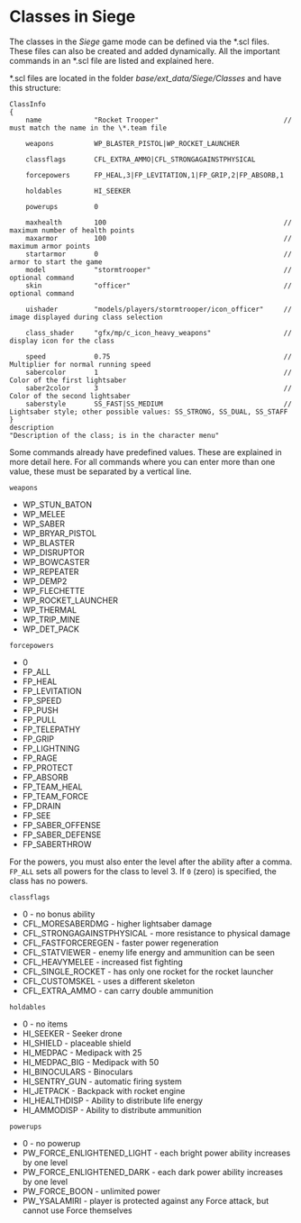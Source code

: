 # Classes in Siege

The classes in the *Siege* game mode can be defined via the \*.scl files. These files can also be created and added dynamically. All the important commands in an \*.scl file are listed and explained here.

\*.scl files are located in the folder *base/ext_data/Siege/Classes* and have this structure:

    ClassInfo
    {
        name             "Rocket Trooper"                               // must match the name in the \*.team file
        
        weapons          WP_BLASTER_PISTOL|WP_ROCKET_LAUNCHER
        
        classflags       CFL_EXTRA_AMMO|CFL_STRONGAGAINSTPHYSICAL
        
        forcepowers      FP_HEAL,3|FP_LEVITATION,1|FP_GRIP,2|FP_ABSORB,1
        
        holdables        HI_SEEKER
        
        powerups         0
        
        maxhealth        100                                            // maximum number of health points
        maxarmor         100                                            // maximum armor points
        startarmor       0                                              // armor to start the game
        model            "stormtrooper"                                 // optional command
        skin             "officer"                                      // optional command
        
        uishader         "models/players/stormtrooper/icon_officer"     // image displayed during class selection
        
        class_shader     "gfx/mp/c_icon_heavy_weapons"                  // display icon for the class
        
        speed            0.75                                           // Multiplier for normal running speed
        sabercolor       1                                              // Color of the first lightsaber
        saber2color      3                                              // Color of the second lightsaber
        saberstyle       SS_FAST|SS_MEDIUM                              // Lightsaber style; other possible values: SS_STRONG, SS_DUAL, SS_STAFF
    }
    description
    "Description of the class; is in the character menu"

Some commands already have predefined values. These are explained in more detail here. For all commands where you can enter more than one value, these must be separated by a vertical line.

`weapons`
- WP_STUN_BATON
- WP_MELEE
- WP_SABER
- WP_BRYAR_PISTOL
- WP_BLASTER
- WP_DISRUPTOR
- WP_BOWCASTER
- WP_REPEATER
- WP_DEMP2
- WP_FLECHETTE
- WP_ROCKET_LAUNCHER
- WP_THERMAL
- WP_TRIP_MINE
- WP_DET_PACK

`forcepowers`
- 0
- FP_ALL
- FP_HEAL
- FP_LEVITATION
- FP_SPEED
- FP_PUSH
- FP_PULL
- FP_TELEPATHY
- FP_GRIP
- FP_LIGHTNING
- FP_RAGE
- FP_PROTECT
- FP_ABSORB
- FP_TEAM_HEAL
- FP_TEAM_FORCE
- FP_DRAIN
- FP_SEE
- FP_SABER_OFFENSE
- FP_SABER_DEFENSE
- FP_SABERTHROW

For the powers, you must also enter the level after the ability after a comma. `FP_ALL` sets all powers for the class to level 3. If `0` (zero) is specified, the class has no powers.

`classflags`
- 0 - no bonus ability
- CFL_MORESABERDMG - higher lightsaber damage
- CFL_STRONGAGAINSTPHYSICAL - more resistance to physical damage
- CFL_FASTFORCEREGEN - faster power regeneration
- CFL_STATVIEWER - enemy life energy and ammunition can be seen
- CFL_HEAVYMELEE - increased fist fighting
- CFL_SINGLE_ROCKET - has only one rocket for the rocket launcher
- CFL_CUSTOMSKEL - uses a different skeleton
- CFL_EXTRA_AMMO - can carry double ammunition

`holdables`
- 0 - no items
- HI_SEEKER - Seeker drone
- HI_SHIELD - placeable shield
- HI_MEDPAC - Medipack with 25
- HI_MEDPAC_BIG - Medipack with 50
- HI_BINOCULARS - Binoculars
- HI_SENTRY_GUN - automatic firing system
- HI_JETPACK - Backpack with rocket engine
- HI_HEALTHDISP - Ability to distribute life energy
- HI_AMMODISP - Ability to distribute ammunition

`powerups`
- 0 - no powerup
- PW_FORCE_ENLIGHTENED_LIGHT - each bright power ability increases by one level
- PW_FORCE_ENLIGHTENED_DARK - each dark power ability increases by one level
- PW_FORCE_BOON - unlimited power
- PW_YSALAMIRI - player is protected against any Force attack, but cannot use Force themselves


